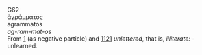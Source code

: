 <body>
  <p>G62<br>  ἀγράμματος  <br> agrammatos  <br><i>ag-ram-mat-os </i><br>From <a href="g0001.htm">1</a> (as negative particle) and <a href="g1121.htm">1121</a>  <i>unlettered</i>, that is, <i>illiterate:</i> - unlearned.<br></p>
 </body>